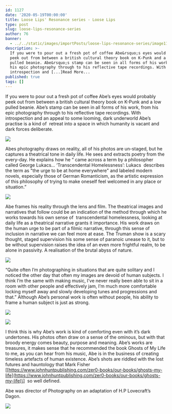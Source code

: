 ```yaml
---
id: 1127
date: '2020-05-19T00:00:00'
title: Loose Lips' Resonance series - Loose Lips
type: post
slug: loose-lips-resonance-series
author: 76
banner:
  - ../../static/images/importPosts/loose-lips-resonance-series/image1127.jpeg
description: >-
  If you were to pour out a fresh pot of coffee Abe&rsquo;s eyes would probably
  peek out from between a british cultural theory book on K-Punk and a low
  pulled beanie. Abe&rsquo;s stamp can be seen in all forms of his work, from
  his epic photography through to his reflective tape recordings. With
  introspection and [...]Read More...
published: true
tags: []
---
```

If you were to pour out a fresh pot of coffee Abe’s eyes would probably peek out from between a british cultural theory book on K-Punk and a low pulled beanie. Abe’s stamp can be seen in all forms of his work, from his epic photography through to his reflective tape recordings. With introspection and an appeal to some looming, dark underworld Abe’s practise is a kind of  retreat into a space in which humanity is vacant and dark forces deliberate.

![](https://lh4.googleusercontent.com/oQI0PQINgoag4-hWLUUtFAe4fAu1fZweVvxAenOGx6iGzuesHi8FkI9Kw2a_3dA5NPlv8ARKWBwysGy003GVDaGfNtvl49UknH5IYj2DzGPyEYyeBDykVmoKOxSEgVoZfWJLbB0o)

Abes photography draws on reality, all of his photos are un-staged, but he captures a theatrical tone in daily life. He sees and extracts poetry from the every-day. He explains how he “ came across a term by a philosopher called George Lukacs… ‘Transcendental Homelessness’: Lukacs  describes the term as "the urge to be at home everywhere" and labeled modern novels, especially those of German Romanticism, as the artistic expression of this philosophy of trying to make oneself feel welcomed in any place or situation.”

![](https://lh4.googleusercontent.com/FrCEbt7brAavl0CbziC6lJYR2tLCOp1-7YOy1r5XYe8kYwQTGZ0G1BzyHcojYpAXaWWoyXhSwGyzBC7WVLf2frCWE1bPK3GI8P81R9Sh1EuUBvSDzB7RTHy7T2F2QMkZxgNZJxEF)

Abe frames his reality through the lens and film. The theatrical images and narratives that follow could be an indication of the method through which he works towards his own sense of  transcendental homelessness, looking at daily life as a theatrical narrative grants it importance. His work draws on the human urge to be part of a filmic narrative, through this sense of inclusion in narrative we can feel more at ease. The Truman show is a scary thought, staged supervision his some sense of paranoic unease to it, but to be without supervision raises the idea of an even more frightful realm, to be alone in passivity. A realisation of the brutal abyss of nature.

![](https://lh4.googleusercontent.com/95mn0SXaMG6eb0bRf7Tab_SHvrvCC6nIkVJx26TnnQ8NWpR0cPVBmVgOffNfypfeRfqEn2pOxikJtTVzMWgJ3JnRmg3k4-0n77JiaRbyYbrcSAIRodqOs7dXUZc-58nW_4W4rqzo)

“Quite often I’m photographing in situations that are quite solitary and I noticed the other day that often my images are devoid of human subjects. I think I’m the same with making music, I’ve never really been able to sit in a room with other people and effectively jam, I’m much more comfortable locking myself away and slowly developing tunes and progressions and that.” Although Abe’s personal work is often without people, his ability to frame a human subject is just as strong.

![](https://lh5.googleusercontent.com/4EZXab9EnFKLoU0PFCr5X6Zg-m_p9cR5Ijn3v6Vfk5uj3YZYE2K6T4UiToDHwtA612VB-Dd87o1eNG1iyrMEz3iGuUpsy8klXFjfE27xktudbq6hlGxaUjw_2Hfwg51qDWl7dlwM)

![](https://lh6.googleusercontent.com/iGNLL2pWjb2j8rABcovoWNcNVv4IXx_H20eFTzpti2HSBCAQFaKG932b9jPrACz6XG27rw-1-MBr856u0xJ6xSulGUgyqYCk51FfZjE31i95OXMrKqkmPOipG1lc_giQA9Sl_Fav)

I think this is why Abe’s work is kind of comforting even with it’s dark undertones. His photos often draw on a sense of the ominous, but with that broody energy comes beauty, purpose and meaning. Abe’s works are treasures, it makes sense that he recommended the book Ghosts of My Life to me, as you can hear from his music, Abe is in the business of creating timeless artefacts of human existence. Abe’s shots are riddled with the lost futures and hauntology that Mark Fisher \[[](https://www.johnhuntpublishing.com/zer0-books/our-books/ghosts-my-life)[https://www.johnhuntpublishing.com/zer0-books/our-books/ghosts-my-life](https://www.johnhuntpublishing.com/zer0-books/our-books/ghosts-my-life)\]  so well defined. 

Abe was director of Photography on an adaptation of H.P Lovecraft’s Dagon. 

![](https://lh4.googleusercontent.com/q6akQviFHxrHS5dlVm9vBfNHq1BrE4gMltZSrBtfkuSY72k3OAu8M7xDJB7MttKfNhaDE1sHAXNxhGFuCqnD3UrbgfioWpSR8HyjuxMiVr7xwUOKAgrHSth0-kVdyA2njEehlgQh)